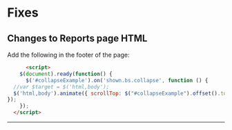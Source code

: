 # Fixes

## Changes to Reports page HTML

Add the following in the footer of the page:

```html
      <script>
    $(document).ready(function() {
      $('#collapseExample').on('shown.bs.collapse', function () {
  //var $target = $('html,body');
  $('html,body').animate({ scrollTop: $("#collapseExample").offset().top + 900 }, 2000);
});
    });
  </script>
```
---
